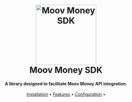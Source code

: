 <h1 align="center">
  <br>
  <a href="https://github.com/Brainsial/moov-money-api-sdk"><img src="https://brainsial.github.io/moov-money-api-sdk/assets/images/moov_money_sdk.png" alt="Moov Money SDK" width="200"></a>
  <br>
  Moov Money SDK
  <br>
</h1>

<h4 align="center">A library designed to facilitate Moov Money API integration.</h4>

<p align="center">
  <a href="#installation">Installation</a> •
  <a href="#features">Features</a> •
  <a href="#configuration">Configuration</a> •
</p>